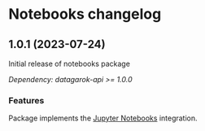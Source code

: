 # Notebooks changelog

## 1.0.1 (2023-07-24)

Initial release of notebooks package

*Dependency: datagarok-api >= 1.0.0*

### Features

Package implements the [Jupyter Notebooks](https://jupyter.org/) integration.
